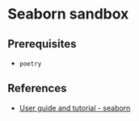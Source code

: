 # Seaborn sandbox

## Prerequisites

* `poetry`

## References

* [User guide and tutorial - seaborn](https://seaborn.pydata.org/tutorial.html)
